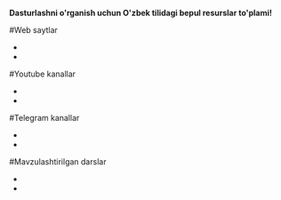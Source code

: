 **Dasturlashni o'rganish uchun O'zbek tilidagi bepul resurslar to'plami!**

#Web saytlar

-
-

#Youtube kanallar

-
-

#Telegram kanallar

-
-

#Mavzulashtirilgan darslar

-
- 
